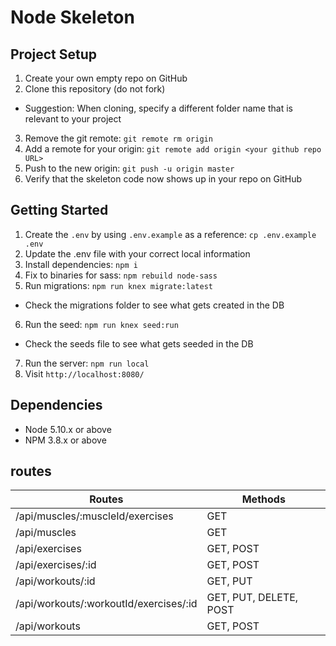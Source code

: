 # Node Skeleton

## Project Setup

1. Create your own empty repo on GitHub
2. Clone this repository (do not fork)
  - Suggestion: When cloning, specify a different folder name that is relevant to your project
3. Remove the git remote: `git remote rm origin`
4. Add a remote for your origin: `git remote add origin <your github repo URL>`
5. Push to the new origin: `git push -u origin master`
6. Verify that the skeleton code now shows up in your repo on GitHub

## Getting Started

1. Create the `.env` by using `.env.example` as a reference: `cp .env.example .env`
2. Update the .env file with your correct local information
3. Install dependencies: `npm i`
4. Fix to binaries for sass: `npm rebuild node-sass`
5. Run migrations: `npm run knex migrate:latest`
  - Check the migrations folder to see what gets created in the DB
6. Run the seed: `npm run knex seed:run`
  - Check the seeds file to see what gets seeded in the DB
7. Run the server: `npm run local`
8. Visit `http://localhost:8080/`

## Dependencies

- Node 5.10.x or above
- NPM 3.8.x or above


## routes

| Routes                                  | Methods                 |
|-----------------------------------------|-------------------------|
|/api/muscles/:muscleId/exercises         | GET                     |
|/api/muscles                             | GET                     |
|/api/exercises                           | GET, POST               |
|/api/exercises/:id                       | GET, POST               |
|/api/workouts/:id                        | GET, PUT                |
|/api/workouts/:workoutId/exercises/:id   | GET, PUT, DELETE, POST  |
|/api/workouts                            | GET, POST               |
